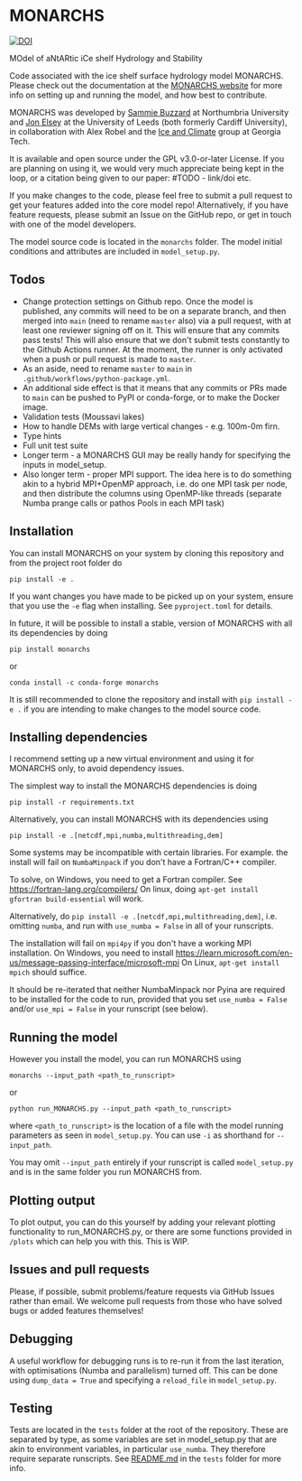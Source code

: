 # MONARCHS

[![DOI](https://zenodo.org/badge/890500319.svg)](https://doi.org/10.5281/zenodo.14217406)

MOdel of aNtARtic iCe shelf Hydrology and Stability 

Code associated with the ice shelf surface hydrology model MONARCHS. Please check out the documentation at the
[MONARCHS website](https://monarchs-ice.github.io/monarchs) for more info on setting up and running the model, and how best to contribute.

MONARCHS was developed by [Sammie Buzzard](https://www.northumbria.ac.uk/about-us/our-staff/b/sammie-buzzard/) at Northumbria University and [Jon Elsey](https://profiles.cardiff.ac.uk/staff/elseyj1) at the University of 
Leeds (both formerly Cardiff University), in collaboration with Alex Robel and the [Ice and Climate](https://iceclimate.eas.gatech.edu/) group at 
Georgia Tech.

It is available and open source under the GPL v3.0-or-later License. If you are planning on using it, we would very much
appreciate being kept in the loop, or a citation being given to our paper: #TODO - link/doi etc. 

If you make changes to the code, please feel free to submit a pull request to get your features added into the core model repo!
Alternatively, if you have feature requests, please submit an Issue on the GitHub repo, or get in touch with one of the
model developers.

The model source code is located in the `monarchs` folder. The model initial conditions and attributes are included 
in `model_setup.py`. 

Todos
-----
- Change protection settings on Github repo. Once the model is published, any commits will need to be on a separate
branch, and then merged into `main` (need to rename `master` also) via a pull request, with at least one reviewer
signing off on it. This will ensure that any commits pass tests! This will also ensure that we don't submit tests 
constantly to the Github Actions runner. At the moment, the runner is only activated when a push or pull request
is made to `master`.
- As an aside, need to rename `master` to `main` in `.github/workflows/python-package.yml`.
- An additional side effect is that it means that any commits or PRs made to `main` can be pushed to PyPI or 
conda-forge, or to make the Docker image. 
- Validation tests (Moussavi lakes)
- How to handle DEMs with large vertical changes - e.g. 100m-0m firn.
- Type hints 
- Full unit test suite
- Longer term - a MONARCHS GUI may be really handy for specifying the inputs in model_setup.
- Also longer term - proper MPI support. The idea here is to do something akin to a hybrid MPI+OpenMP approach,
i.e. do one MPI task per node, and then distribute the columns using OpenMP-like threads (separate Numba prange calls
or pathos Pools in each MPI task)

Installation
------------
You can install MONARCHS on your system by cloning this repository and from the project root folder do

`pip install -e .`

If you want changes you have made to be picked up on your system, ensure that you use the `-e` flag when installing. See `pyproject.toml` for details.

In future, it will be possible to install a stable, version of MONARCHS with all its dependencies by doing 

`pip install monarchs`

or 

`conda install -c conda-forge monarchs`

It is still recommended to clone the repository and install with `pip install -e .` if you are intending to make 
changes to the model source code.

## Installing dependencies
I recommend setting up a new virtual environment and using it for MONARCHS only, to avoid dependency issues.

The simplest way to install the MONARCHS dependencies is doing

`pip install -r requirements.txt`

Alternatively, you can install MONARCHS with its dependencies using 

`pip install -e .[netcdf,mpi,numba,multithreading,dem]`

Some systems may be incompatible with certain libraries. For example. the install will fail on ```NumbaMinpack```
if you don't have a Fortran/C++ compiler. 

To solve, on Windows, you need to get a Fortran compiler. See https://fortran-lang.org/compilers/
On linux, doing ```apt-get install gfortran build-essential``` will work.

Alternatively, do
`pip install -e .[netcdf,mpi,multithreading,dem]`, i.e. omitting `numba`, and run with `use_numba = False` in all 
of your runscripts.

The installation will fail on ```mpi4py``` if you don't have a working MPI installation. On Windows, you need to install
https://learn.microsoft.com/en-us/message-passing-interface/microsoft-mpi
On Linux, ```apt-get install mpich``` should suffice.

It should be re-iterated that neither NumbaMinpack nor Pyina are required to be installed for the code to run, 
provided that you set ```use_numba = False``` and/or ```use_mpi = False``` in your runscript (see below).


Running the model
-----------------
However you install the model, you can run MONARCHS using

`monarchs --input_path <path_to_runscript>`

or 

`python run_MONARCHS.py --input_path <path_to_runscript>`

where `<path_to_runscript>` is the location of a file with the model running parameters as seen in `model_setup.py`.
You can use `-i` as shorthand for `--input_path`. 

You may omit `--input_path` entirely if your runscript is called `model_setup.py` and is in the same folder you run 
MONARCHS from.



## Plotting output

To plot output, you can do this yourself by adding your relevant plotting functionality to run_MONARCHS.py, 
or there are some functions provided in `/plots` which can help you with this. This is WIP.

## Issues and pull requests
Please, if possible, submit problems/feature requests via GitHub Issues rather than email.
We welcome pull requests from those who have solved bugs or added features themselves!

## Debugging

A useful workflow for debugging runs is to re-run it from the last iteration, with optimisations (Numba and parallelism) 
turned off. This can be done using ```dump_data = True``` and specifying a ```reload_file``` in ```model_setup.py```. 

## Testing

Tests are located in the `tests` folder at the root of the repository. These are separated by type, as some variables 
are set in model_setup.py that are akin to environment variables, in particular `use_numba`. They therefore require
separate runscripts. See [README.md](tests/README.md) in the `tests` folder for more info.
